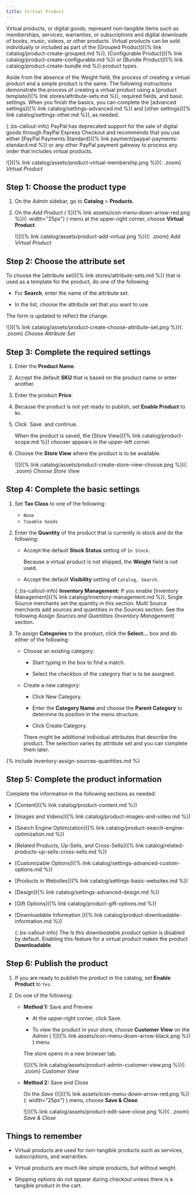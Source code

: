 ```yaml
---
title: Virtual Product
---
```


Virtual products, or digital goods, represent non-tangible items such as memberships, services, warranties, or subscriptions and digital downloads of books, music, videos, or other products. Virtual products can be sold individually or included as part of the [Grouped Product]({% link catalog/product-create-grouped.md %}), [Configurable Product]({% link catalog/product-create-configurable.md %}) or [Bundle Product]({% link catalog/product-create-bundle.md %}) product types.

Aside from the absence of the Weight field, the process of creating a virtual product and a simple product is the same. The following instructions demonstrate the process of creating a virtual product using a [product template]({% link stores/attribute-sets.md %}), required fields, and basic settings. When you finish the basics, you can complete the [advanced settings]({% link catalog/settings-advanced.md %}) and [other settings]({% link catalog/settings-other.md %}), as needed.

{:.bs-callout-info}
PayPal has deprecated support for the sale of digital goods through PayPal Express Checkout and recommends that you use either [PayPal Payments Standard]({% link payment/paypal-payments-standard.md %}) or any other PayPal payment gateway to process any order that includes virtual products.

![]({% link catalog/assets/product-virtual-membership.png %}){: .zoom}
_Virtual Product_

## Step 1: Choose the product type

1. On the _Admin_ sidebar, go to **Catalog** > **Products**.

1. On the _Add Product_ ( ![]({% link assets/icon-menu-down-arrow-red.png %}){: width="25px"} ) menu at the upper-right corner, choose **Virtual Product**.

    ![]({% link catalog/assets/product-add-virtual.png %}){: .zoom}
    _Add Virtual Product_

## Step 2: Choose the attribute set

To choose the [attribute set]({% link stores/attribute-sets.md %}) that is used as a template for the product, do one of the following:

- For **Search**, enter the name of the attribute set.

- In the list, choose the attribute set that you want to use.

The form is updated to reflect the change.

![]({% link catalog/assets/product-create-choose-attribute-set.png %}){: .zoom}
_Choose Attribute Set_

## Step 3: Complete the required settings

1. Enter the **Product Name**.

1. Accept the default **SKU** that is based on the product name or enter another.

1. Enter the product **Price**.

1. Because the product is not yet ready to publish, set **Enable Product** to `No`.

1. Click <span class="btn"> Save </span> and continue.

    When the product is saved, the [Store View]({% link catalog/product-scope.md %}) chooser appears in the upper-left corner.

1. Choose the **Store View** where the product is to be available.

    ![]({% link catalog/assets/product-create-store-view-choose.png %}){: .zoom}
    _Choose Store View_

## Step 4: Complete the basic settings

1. Set **Tax Class** to one of the following:

   - `None`
   - `Taxable Goods`

1. Enter the **Quantity** of the product that is currently in stock and do the following:

   - Accept the default **Stock Status** setting of `In Stock`.

      Because a virtual product is not shipped, the **Weight** field is not used.

   - Accept the default **Visibility** setting of `Catalog, Search`.

    {:.bs-callout-info}
    **Inventory Management:** If you enable [Inventory Management]({% link catalog/inventory-management.md %}), Single Source merchants set the quantity in this section. Multi Source merchants add sources and quantities in the Sources section. See the following _Assign Sources and Quantities (Inventory Management)_ section.

1. To assign **Categories** to the product, click the **Select…** box and do either of the following:

   - Choose an existing category:

      - Start typing in the box to find a match.

      - Select the checkbox of the category that is to be assigned.

   - Create a new category:

      - Click <span class="btn">New Category</span>.

      - Enter the **Category Name** and choose the **Parent Category** to determine its position in the menu structure.

      - Click <span class="btn">Create Category</span>.

      There might be additional individual attributes that describe the product. The selection varies by attribute set and you can complete them later.

{% include inventory-assign-sources-quantities.md %}

## Step 5: Complete the product information

Complete the information in the following sections as needed:

- [Content]({% link catalog/product-content.md %})
- [Images and Videos]({% link catalog/product-images-and-video.md %})
- [Search Engine Optimization]({% link catalog/product-search-engine-optimization.md %})
- [Related Products, Up-Sells, and Cross-Sells]({% link catalog/related-products-up-sells-cross-sells.md %})
- [Customizable Options]({% link catalog/settings-advanced-custom-options.md %})
- [Products in Websites]({% link catalog/settings-basic-websites.md %})
- [Design]({% link catalog/settings-advanced-design.md %})
- [Gift Options]({% link catalog/product-gift-options.md %})
- [Downloadable Information ]({% link catalog/product-downloadable-information.md %})

    {:.bs-callout-info}
    The _Is this downloadable product_ option is disabled by default. Enabling this feature for a virtual product makes the product **Downloadable**.

## Step 6: Publish the product

1. If you are ready to publish the product in the catalog, set **Enable Product** to `Yes`.

1. Do one of the following:

   - **Method 1:** Save and Preview

      - At the upper-right corner, click <span class="btn">Save</span>.

      - To view the product in your store, choose **Customer View** on the _Admin_ ( ![]({% link assets/icon-menu-down-arrow-black.png %}) ) menu.

      The store opens in a new browser tab.

      ![]({% link catalog/assets/product-admin-customer-view.png %}){: .zoom}
      _Customer View_

   - **Method 2:** Save and Close

      On the _Save_ (![]({% link assets/icon-menu-down-arrow-red.png %}){: width="25px"} ) menu, choose **Save & Close**.

      ![]({% link catalog/assets/product-edit-save-close.png %}){: .zoom}
      _Save & Close_

## Things to remember

- Virtual products are used for non-tangible products such as services, subscriptions, and warranties.

- Virtual products are much like simple products, but without weight.

- Shipping options do not appear during checkout unless there is a tangible product in the cart.
